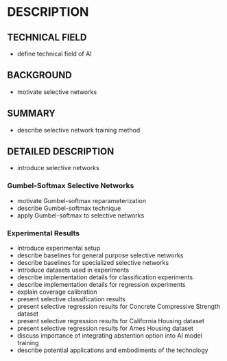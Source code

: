 # DESCRIPTION

## TECHNICAL FIELD

- define technical field of AI

## BACKGROUND

- motivate selective networks

## SUMMARY

- describe selective network training method

## DETAILED DESCRIPTION

- introduce selective networks

### Gumbel-Softmax Selective Networks

- motivate Gumbel-softmax reparameterization
- describe Gumbel-softmax technique
- apply Gumbel-softmax to selective networks

### Experimental Results

- introduce experimental setup
- describe baselines for general purpose selective networks
- describe baselines for specialized selective networks
- introduce datasets used in experiments
- describe implementation details for classification experiments
- describe implementation details for regression experiments
- explain coverage calibration
- present selective classification results
- present selective regression results for Concrete Compressive Strength dataset
- present selective regression results for California Housing dataset
- present selective regression results for Ames Housing dataset
- discuss importance of integrating abstention option into AI model training
- describe potential applications and embodiments of the technology

